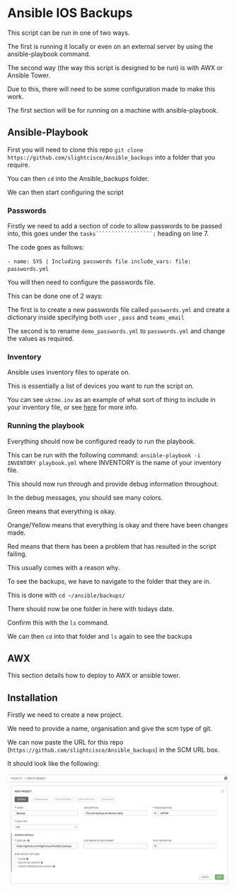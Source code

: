 # Ansible IOS Backups

This script can be run in one of two ways.

The first is running it locally or even on an external server by using the ansible-playbook command.

The second way (the way this script is designed to be run) is with AWX or Ansible Tower.

Due to this, there will need to be some configuration made to make this work.

The first section will be for running on a machine with ansible-playbook.

## Ansible-Playbook

First you will need to clone this repo `git clone https://github.com/slightcisco/Ansible_backups` into a folder that you require.

You can then `cd` into the Ansible_backups folder.

We can then start configuring the script

### Passwords

Firstly we need to add a section of code to allow passwords to be passed into, this goes under the `tasks``````````````````:` heading on line 7.

The code goes as follows:

`- name: SYS | Including passwords file
  include_vars:
    file: passwords.yml`

You will then need to configure the passwords file.

This can be done one of 2 ways:

The first is to create a new passwords file called `passwords.yml` and create a dictionary inside specifying both `user` , `pass` and `teams_email`

The second is to rename `demo_passwords.yml` to `passwords.yml` and change the values as required. 

### Inventory

Ansible uses inventory files to operate on.

This is essentially a list of devices you want to run the script on.

You can see `uktme.inv` as an example of what sort of thing to include in your inventory file, or see [here](https://docs.ansible.com/ansible/latest/user_guide/intro_inventory.html) for more info.

### Running the playbook

Everything should now be configured ready to run the playbook.

This can be run with the following command: `ansible-playbook -i INVENTORY playbook.yml` where INVENTORY is the name of your inventory file.

This should now run through and provide debug information throughout.

In the debug messages, you should see many colors.

Green means that everything is okay.

Orange/Yellow means that everything is okay and there have been changes made.

Red means that there has been a problem that has resulted in the script failing.

This usually comes with a reason why.

To see the backups, we have to navigate to the folder that they are in.

This is done with `cd ~/ansible/backups/`

There should now be one folder in here with todays date.

Confirm this with the `ls` command.

We can then `cd` into that folder and `ls` again to see the backups

## AWX

This section details how to deploy to AWX or ansible tower.

## Installation

Firstly we need to create a new project.

We need to provide a name, organisation and give the scm type of git.

We can now paste the URL for this repo (`https://github.com/slightcisco/Ansible_backups`) in the SCM URL box.

It should look like the following:

![creating new project](https://github.com/slightcisco/Ansible_backups/blob/master/pictures/new_project.png)
